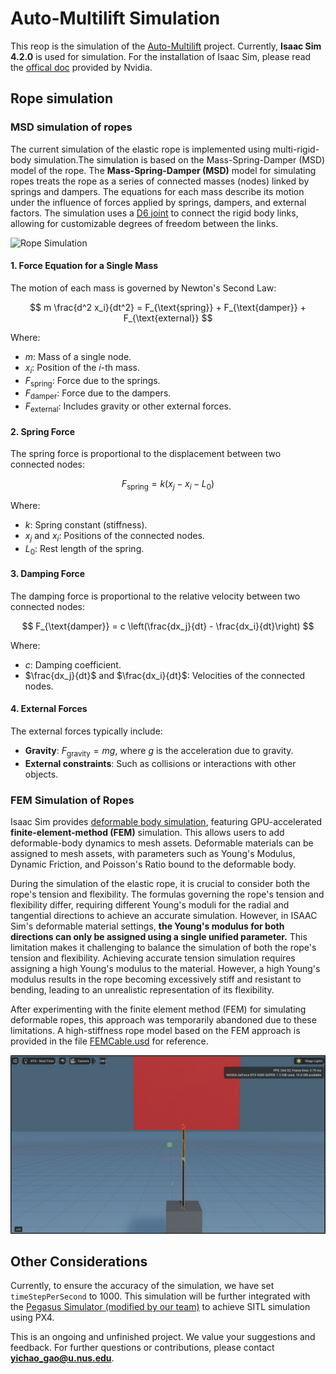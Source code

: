 # Auto-Multilift Simulation
This reop is the simulation of the [Auto-Multilift](https://github.com/RCL-NUS/Auto-Multilift) project. Currently, **Isaac Sim 4.2.0** is used for simulation. For the installation of Isaac Sim, please read the [offical doc](https://docs.omniverse.nvidia.com/isaacsim/latest/installation/index.html) provided by Nvidia.

## Rope simulation

### MSD simulation of ropes
The current simulation of the elastic rope is implemented using multi-rigid-body simulation.The simulation is based on the Mass-Spring-Damper (MSD) model of the rope. The **Mass-Spring-Damper (MSD)** model for simulating ropes treats the rope as a series of connected masses (nodes) linked by springs and dampers. The equations for each mass describe its motion under the influence of forces applied by springs, dampers, and external factors. The simulation uses a [D6 joint](https://docs.nvidia.com/gameworks/content/gameworkslibrary/physx/apireference/files/classPxD6Joint.html) to connect the rigid body links, allowing for customizable degrees of freedom between the links.


![Rope Simulation](docs/rope.gif)


#### 1. Force Equation for a Single Mass
The motion of each mass is governed by Newton's Second Law:

$$
m \frac{d^2 x_i}{dt^2} = F_{\text{spring}} + F_{\text{damper}} + F_{\text{external}}
$$

Where:
- $m$: Mass of a single node.
- $x_i$: Position of the $i$-th mass.
- $F_{\text{spring}}$: Force due to the springs.
- $F_{\text{damper}}$: Force due to the dampers.
- $F_{\text{external}}$: Includes gravity or other external forces.


#### 2. Spring Force
The spring force is proportional to the displacement between two connected nodes:

$$
F_{\text{spring}} = k (x_j - x_i - L_0)
$$

Where:
- $k$: Spring constant (stiffness).
- $x_j$ and $x_i$: Positions of the connected nodes.
- $L_0$: Rest length of the spring.


#### 3. Damping Force
The damping force is proportional to the relative velocity between two connected nodes:

$$
F_{\text{damper}} = c \left(\frac{dx_j}{dt} - \frac{dx_i}{dt}\right)
$$

Where:
- $c$: Damping coefficient.
- $\frac{dx_j}{dt}$ and $\frac{dx_i}{dt}$: Velocities of the connected nodes.


#### 4. External Forces
The external forces typically include:
- **Gravity**: $F_{\text{gravity}} = m g$, where $g$ is the acceleration due to gravity.
- **External constraints**: Such as collisions or interactions with other objects.


### FEM Simulation of Ropes

Isaac Sim provides [deformable body simulation](https://docs.omniverse.nvidia.com/extensions/latest/ext_physics/deformable-bodies.html), featuring GPU-accelerated **finite-element-method (FEM)** simulation. This allows users to add deformable-body dynamics to mesh assets. Deformable materials can be assigned to mesh assets, with parameters such as Young's Modulus, Dynamic Friction, and Poisson's Ratio bound to the deformable body.

During the simulation of the elastic rope, it is crucial to consider both the rope's tension and flexibility. The formulas governing the rope's tension and flexibility differ, requiring different Young's moduli for the radial and tangential directions to achieve an accurate simulation. However, in ISAAC Sim's deformable material settings, **the Young's modulus for both directions can only be assigned using a single unified parameter.** This limitation makes it challenging to balance the simulation of both the rope's tension and flexibility. Achieving accurate tension simulation requires assigning a high Young's modulus to the material. However, a high Young's modulus results in the rope becoming excessively stiff and resistant to bending, leading to an unrealistic representation of its flexibility.

After experimenting with the finite element method (FEM) for simulating deformable ropes, this approach was temporarily abandoned due to these limitations. A high-stiffness rope model based on the FEM approach is provided in the file [FEMCable.usd](https://github.com/CarlsonGYC/Auto-Multilift_simulation/blob/isaac/FEMCable.usd) for reference.

![FEM Rope Simulation](docs/image.png)

## Other Considerations
Currently, to ensure the accuracy of the simulation, we have set `timeStepPerSecond` to 1000. This simulation will be further integrated with the [Pegasus Simulator (modified by our team)](https://github.com/Temasek-Dynamics/PegasusSimulator) to achieve SITL simulation using PX4.

This is an ongoing and unfinished project. We value your suggestions and feedback. For further questions or contributions, please contact **yichao_gao@u.nus.edu**.
